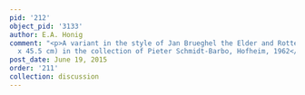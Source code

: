 ```yaml
---
pid: '212'
object_pid: '3133'
author: E.A. Honig
comment: "<p>A variant in the style of Jan Brueghel the Elder and Rottenhammer (50
  x 45.5 cm) in the collection of Pieter Schmidt-Barbo, Hofheim, 1962</p>"
post_date: June 19, 2015
order: '211'
collection: discussion
---
```

